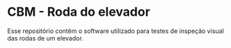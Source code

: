 # CBM - Roda do elevador

Esse repositório contêm o software utilizado para testes de inspeção visual das rodas de um elevador.

